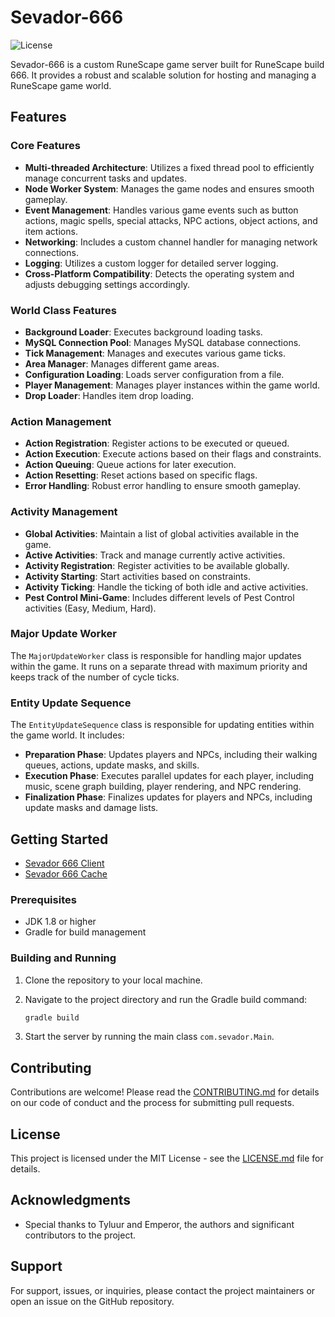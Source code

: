 # Sevador-666

![License](https://img.shields.io/badge/license-MIT-blue.svg)

Sevador-666 is a custom RuneScape game server built for RuneScape build 666. It provides a robust and scalable solution for hosting and managing a RuneScape game world.

## Features

### Core Features

- **Multi-threaded Architecture**: Utilizes a fixed thread pool to efficiently manage concurrent tasks and updates.
- **Node Worker System**: Manages the game nodes and ensures smooth gameplay.
- **Event Management**: Handles various game events such as button actions, magic spells, special attacks, NPC actions, object actions, and item actions.
- **Networking**: Includes a custom channel handler for managing network connections.
- **Logging**: Utilizes a custom logger for detailed server logging.
- **Cross-Platform Compatibility**: Detects the operating system and adjusts debugging settings accordingly.

### World Class Features

- **Background Loader**: Executes background loading tasks.
- **MySQL Connection Pool**: Manages MySQL database connections.
- **Tick Management**: Manages and executes various game ticks.
- **Area Manager**: Manages different game areas.
- **Configuration Loading**: Loads server configuration from a file.
- **Player Management**: Manages player instances within the game world.
- **Drop Loader**: Handles item drop loading.

### Action Management

- **Action Registration**: Register actions to be executed or queued.
- **Action Execution**: Execute actions based on their flags and constraints.
- **Action Queuing**: Queue actions for later execution.
- **Action Resetting**: Reset actions based on specific flags.
- **Error Handling**: Robust error handling to ensure smooth gameplay.

### Activity Management

- **Global Activities**: Maintain a list of global activities available in the game.
- **Active Activities**: Track and manage currently active activities.
- **Activity Registration**: Register activities to be available globally.
- **Activity Starting**: Start activities based on constraints.
- **Activity Ticking**: Handle the ticking of both idle and active activities.
- **Pest Control Mini-Game**: Includes different levels of Pest Control activities (Easy, Medium, Hard).

### Major Update Worker

The `MajorUpdateWorker` class is responsible for handling major updates within the game. It runs on a separate thread with maximum priority and keeps track of the number of cycle ticks.

### Entity Update Sequence

The `EntityUpdateSequence` class is responsible for updating entities within the game world. It includes:

- **Preparation Phase**: Updates players and NPCs, including their walking queues, actions, update masks, and skills.
- **Execution Phase**: Executes parallel updates for each player, including music, scene graph building, player rendering, and NPC rendering.
- **Finalization Phase**: Finalizes updates for players and NPCs, including update masks and damage lists.

## Getting Started

- [Sevador 666 Client](https://mega.nz/file/kYRxBTYL#QGYzufwAUf_XPz_DkqFwJVlZRIsV8Mz7Irz4yK5KPF4)
- [Sevador 666 Cache](https://mega.nz/file/JEQwiZ5S#yMzxclwP_JybVfFIPaNEKNeAs0dbRX_P4mb3URaF5q8)

### Prerequisites

- JDK 1.8 or higher
- Gradle for build management

### Building and Running

1. Clone the repository to your local machine.
2. Navigate to the project directory and run the Gradle build command:
    ```sh
    gradle build
    ```

3. Start the server by running the main class `com.sevador.Main`.

## Contributing

Contributions are welcome! Please read the [CONTRIBUTING.md](CONTRIBUTING.md) for details on our code of conduct and the process for submitting pull requests.

## License

This project is licensed under the MIT License - see the [LICENSE.md](LICENSE.md) file for details.

## Acknowledgments

- Special thanks to Tyluur and Emperor, the authors and significant contributors to the project.

## Support

For support, issues, or inquiries, please contact the project maintainers or open an issue on the GitHub repository.